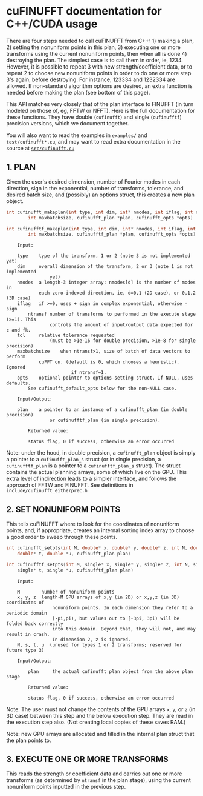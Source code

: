 # cuFINUFFT documentation for C++/CUDA usage

There are four steps needed to call cuFINUFFT from C++: 1) making a plan, 2) setting the nonuniform points in this plan, 3) executing one or more transforms using the current nonuniform points,
then when all is done 4) destroying the plan.
The simplest case is to call them in order, ie, 1234. However, it is possible to repeat 3 with
new strength/coefficient data, or to repeat 2 to choose new nonuniform points
in order to do one or more step 3's again,
before destroying. For instance, 123334 and 1232334 are allowed.
If non-standard algorithm options are desired, an extra function is needed
before making the plan (see bottom of this page).

This API matches
very closely that of the plan interface to FINUFFT (in turn modeled on those of,
eg, FFTW or NFFT). 
Here is the full documentation for these functions. They have double
(`cufinufft`)
and single (`cufinufftf`) precision versions, which we document together.

You will also want to read the examples in `examples/` and `test/cufinufft*.cu`,
and may want to read extra documentation in the source
at [`src/cufinufft.cu`](https://github.com/flatironinstitute/cufinufft/blob/master/src/cufinufft.cu)


## 1. PLAN

Given the user's desired dimension, number of Fourier modes in each direction,
sign in the exponential, number of transforms, tolerance, and desired batch size,
and (possibly) an options struct, this creates a new plan object.

```c++
int cufinufft_makeplan(int type, int dim, int* nmodes, int iflag, int ntransf, double tol,
        int maxbatchsize, cufinufft_plan *plan, cufinufft_opts *opts)
```
```c++
int cufinufftf_makeplan(int type, int dim, int* nmodes, int iflag, int ntransf, single tol,
        int maxbatchsize, cufinufftf_plan *plan, cufinufft_opts *opts)
```
    
```
	Input:
        
	type    type of the transform, 1 or 2 (note 3 is not implemented yet)
	dim     overall dimension of the transform, 2 or 3 (note 1 is not implemented
                yet)
	nmodes  a length-3 integer array: nmodes[d] is the number of modes in
	        each zero-indexed direction, ie, d=0,1 (2D case), or 0,1,2 (3D case)
	iflag   if >=0, uses + sign in complex exponential, otherwise - sign
        ntransf number of transforms to performed in the execute stage (>=1). This
                controls the amount of input/output data expected for c and fk.
	tol     relative tolerance requested
                (must be >1e-16 for double precision, >1e-8 for single precision)
	maxbatchsize	when ntransf>1, size of batch of data vectors to perform
			cuFFT on. (default is 0, which chooses a heuristic). Ignored
                        if ntransf=1.
	opts	optional pointer to options-setting struct. If NULL, uses defaults.
		See cufinufft_default_opts below for the non-NULL case.

	Input/Output:
        
	plan    a pointer to an instance of a cufinufft_plan (in double precision)
                or cufinufftf_plan (in single precision).

        Returned value:
        
        status flag, 0 if success, otherwise an error occurred
```

Note: under the hood, in double precision,
a `cufinufft_plan` object is simply a pointer to a `cufinufft_plan_s`
struct (or in single precision, a `cufinufftf_plan` is a pointer to a
`cufinufftf_plan_s` struct). The struct contains the actual
planning arrays, some of which live on the GPU.
This extra level of indirection leads to a simpler interface, and
follows the approach of FFTW and FINUFFT.
See definitions in `include/cufinufft_eitherprec.h`



## 2. SET NONUNIFORM POINTS

This tells cuFINUFFT where to look for the coordinates of nonuniform points, and,
if appropriate, creates an internal sorting index array to choose a good order to sweep
through these points.

```c++
int cufinufft_setpts(int M, double* x, double* y, double* z, int N, double* s,
	double* t, double *u, cufinufft_plan plan)
```
```c++
int cufinufftf_setpts(int M, single* x, single* y, single* z, int N, single* s,
	single* t, single *u, cufinufftf_plan plan)
```

```
	Input:
        
	M        number of nonuniform points
	x, y, z  length-M GPU arrays of x,y (in 2D) or x,y,z (in 3D) coordinates of
                 nonuniform points. In each dimension they refer to a periodic domain
                 [-pi,pi), but values out to [-3pi, 3pi) will be folded back correctly
                 into this domain. Beyond that, they will not, and may result in crash.
                 In dimension 2, z is ignored.
	N, s, t, u  (unused for types 1 or 2 transforms; reserved for future type 3)

	Input/Output:
        
        plan     the actual cufinufft plan object from the above plan stage

        Returned value:
        
        status flag, 0 if success, otherwise an error occurred
```

Note: The user must not change the contents of the GPU arrays `x`, `y`, or `z` (in 3D case)
between this step and the below execution step. They are read in the execution step also.
(Not creating local copies of these saves RAM.)

Note: new GPU arrays are allocated and filled in the internal
plan struct that the plan points to.



## 3. EXECUTE ONE OR MORE TRANSFORMS

This reads the strength or coefficient data and carries out one or more transforms
(as determined by `ntransf` in the plan stage), using the current nonuniform points inputted
in the previous step.



